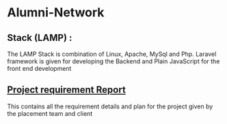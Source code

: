 # Alumni-Network

## Stack (LAMP) : 
The LAMP Stack is combination of Linux, Apache, MySql and Php. 
Laravel framework is given for developing the Backend and Plain JavaScript for the front end development


## [Project requirement Report](https://docs.google.com/document/d/1YazCkWFGxgDThvjEoRTitwMpLsZVa4RSE58Gpupquf0/edit?usp=sharing)
This contains all the requirement details and plan for the project given by the placement team and client 
